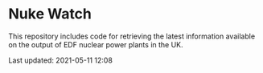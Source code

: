 # Nuke Watch

This repository includes code for retrieving the latest information available on the output of EDF nuclear power plants in the UK.

Last updated: 2021-05-11 12:08